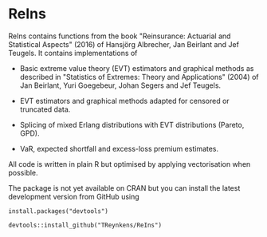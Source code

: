 <!-- README.md is generated from README.Rmd. Please edit that file -->
ReIns
=====

ReIns contains functions from the book "Reinsurance: Actuarial and Statistical Aspects" (2016) of Hansjörg Albrecher, Jan Beirlant and Jef Teugels. It contains implementations of

-   Basic extreme value theory (EVT) estimators and graphical methods as described in "Statistics of Extremes: Theory and Applications" (2004) of Jan Beirlant, Yuri Goegebeur, Johan Segers and Jef Teugels.

-   EVT estimators and graphical methods adapted for censored or truncated data.

-   Splicing of mixed Erlang distributions with EVT distributions (Pareto, GPD).

-   VaR, expected shortfall and excess-loss premium estimates.

All code is written in plain R but optimised by applying vectorisation when possible.

The package is not yet available on CRAN but you can install the latest development version from GitHub using

    install.packages("devtools")

    devtools::install_github("TReynkens/ReIns")
